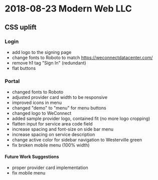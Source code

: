 # 2018-08-23 Modern Web LLC

## CSS uplift

### Login
- add logo to the signing page
- change fonts to Roboto to match https://weconnectdatacenter.com/
- remove h1 tag "Sign In" (redundant)
- flat buttons

### Portal
- changed fonts to Roboto
- adjusted provider card width to be responsive
- improved icons in menu
- changed "demo" to "menu" for menu buttons
- changed logo to WeConnect
- added sample provider logo, contained fit (no more logo cropping)
- flatten input for service area code field
- increase spacing and font-size on side bar menu
- increase spacing on service description
- change active color for sidebar navigation to Westerville green
- fix broken mobile menu (100% width)

#### Future Work Suggestions
- proper provider card implementation
- fix mobile menu
